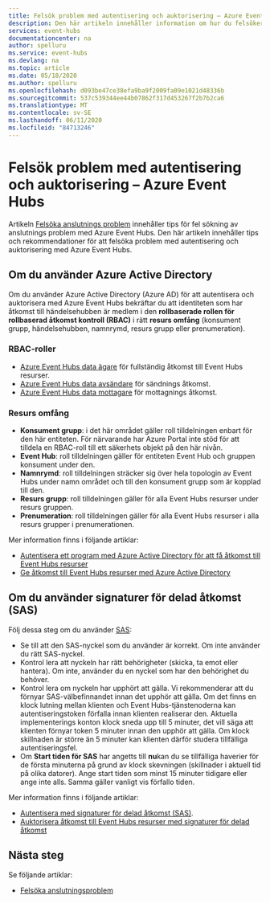 ```yaml
---
title: Felsök problem med autentisering och auktorisering – Azure Event Hubs
description: Den här artikeln innehåller information om hur du felsöker problem med autentisering och auktorisering med Azure Event Hubs.
services: event-hubs
documentationcenter: na
author: spelluru
ms.service: event-hubs
ms.devlang: na
ms.topic: article
ms.date: 05/18/2020
ms.author: spelluru
ms.openlocfilehash: d093be47ce38efa9ba9f2009fa09e1021d48336b
ms.sourcegitcommit: 537c539344ee44b07862f317d453267f2b7b2ca6
ms.translationtype: MT
ms.contentlocale: sv-SE
ms.lasthandoff: 06/11/2020
ms.locfileid: "84713246"
---
```

# <a name="troubleshoot-authentication-and-authorization-issues---azure-event-hubs"></a>Felsök problem med autentisering och auktorisering – Azure Event Hubs
Artikeln [Felsöka anslutnings problem](troubleshooting-guide.md) innehåller tips för fel sökning av anslutnings problem med Azure Event Hubs. Den här artikeln innehåller tips och rekommendationer för att felsöka problem med autentisering och auktorisering med Azure Event Hubs. 

## <a name="if-you-are-using-azure-active-directory"></a>Om du använder Azure Active Directory
Om du använder Azure Active Directory (Azure AD) för att autentisera och auktorisera med Azure Event Hubs bekräftar du att identiteten som har åtkomst till händelsehubben är medlem i den **rollbaserade rollen för rollbaserad åtkomst kontroll (RBAC)** i rätt **resurs omfång** (konsument grupp, händelsehubben, namnrymd, resurs grupp eller prenumeration).

### <a name="rbac-roles"></a>RBAC-roller
- [Azure Event Hubs data ägare](../role-based-access-control/built-in-roles.md#azure-event-hubs-data-owner) för fullständig åtkomst till Event Hubs resurser.
- [Azure Event Hubs data avsändare](../role-based-access-control/built-in-roles.md#azure-event-hubs-data-receiver) för sändnings åtkomst.
- [Azure Event Hubs data mottagare](../role-based-access-control/built-in-roles.md#azure-event-hubs-data-sender) för mottagnings åtkomst.

### <a name="resource-scopes"></a>Resurs omfång
- **Konsument grupp**: i det här området gäller roll tilldelningen enbart för den här entiteten. För närvarande har Azure Portal inte stöd för att tilldela en RBAC-roll till ett säkerhets objekt på den här nivån. 
- **Event Hub**: roll tilldelningen gäller för entiteten Event Hub och gruppen konsument under den.
- **Namnrymd**: roll tilldelningen sträcker sig över hela topologin av Event Hubs under namn området och till den konsument grupp som är kopplad till den.
- **Resurs grupp**: roll tilldelningen gäller för alla Event Hubs resurser under resurs gruppen.
- **Prenumeration**: roll tilldelningen gäller för alla Event Hubs resurser i alla resurs grupper i prenumerationen.

Mer information finns i följande artiklar:

- [Autentisera ett program med Azure Active Directory för att få åtkomst till Event Hubs resurser](authenticate-application.md)
- [Ge åtkomst till Event Hubs resurser med Azure Active Directory](authorize-access-azure-active-directory.md)

## <a name="if-you-are-using-shared-access-signatures-sas"></a>Om du använder signaturer för delad åtkomst (SAS)
Följ dessa steg om du använder [SAS](authenticate-shared-access-signature.md): 

- Se till att den SAS-nyckel som du använder är korrekt. Om inte använder du rätt SAS-nyckel.
- Kontrol lera att nyckeln har rätt behörigheter (skicka, ta emot eller hantera). Om inte, använder du en nyckel som har den behörighet du behöver. 
- Kontrol lera om nyckeln har upphört att gälla. Vi rekommenderar att du förnyar SAS-välbefinnandet innan det upphör att gälla. Om det finns en klock lutning mellan klienten och Event Hubs-tjänstenoderna kan autentiseringstoken förfalla innan klienten realiserar den. Aktuella implementerings konton klock sneda upp till 5 minuter, det vill säga att klienten förnyar token 5 minuter innan den upphör att gälla. Om klock skillnaden är större än 5 minuter kan klienten därför studera tillfälliga autentiseringsfel.
- Om **Start tiden för SAS** har angetts till **nu**kan du se tillfälliga haverier för de första minuterna på grund av klock skevningen (skillnader i aktuell tid på olika datorer). Ange start tiden som minst 15 minuter tidigare eller ange inte alls. Samma gäller vanligt vis förfallo tiden. 

Mer information finns i följande artiklar: 

- [Autentisera med signaturer för delad åtkomst (SAS)](authenticate-shared-access-signature.md). 
- [Auktorisera åtkomst till Event Hubs resurser med signaturer för delad åtkomst](authorize-access-shared-access-signature.md)

## <a name="next-steps"></a>Nästa steg

Se följande artiklar:

* [Felsöka anslutningsproblem](troubleshooting-guide.md)
